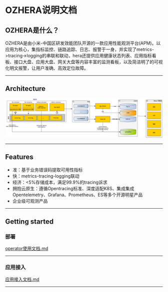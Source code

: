 # OZHERA说明文档

## OZHERA是什么？
OZHERA是由小米-中国区研发效能团队开源的一款应用性能观测平台(APM)。以应用为核心，集指标监控、链路追踪、日志、报警于一身，并实现了metrics->tracing->logging的串联和联动，hera还提供应用健康状态列表、应用指标看板、接口大盘、应用大盘、网关大盘等内容丰富的监测看板，以及简洁明了的可视化明文报警，让用户准确、高效定位故障。

---

## Architecture
![hera](readme/images/architecture.png)

---

## Features
- 准：基于业务错误码提取可用性指标
- 快：metrics-tracing-logging联动
- 经济：<5%存储成本，满足99.9%的tracing诉求
- 拥抱云原生：遵循Opentracing标准、深度适配K8S、集成集成Opentelemetry、Grafana、Prometheus、ES等多个开源明星产品
- 企业级可观测产品

---

## Getting started
### 部署
[operator使用文档.md](readme%2Fdeploy%2Fhera-deploy-document.md)

---

### 应用接入
[应用接入文档.md](readme/application-integeration/application-integration-document.md)

---
